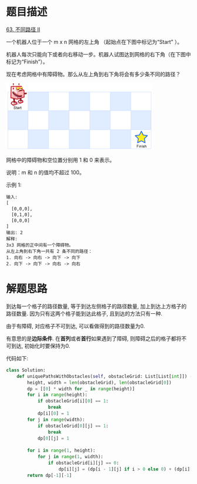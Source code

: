 # 题目描述

[63. 不同路径 II](https://leetcode-cn.com/problems/unique-paths-ii/)

一个机器人位于一个 m x n 网格的左上角 （起始点在下图中标记为“Start” ）。

机器人每次只能向下或者向右移动一步。机器人试图达到网格的右下角（在下图中标记为“Finish”）。

现在考虑网格中有障碍物。那么从左上角到右下角将会有多少条不同的路径？

![](/Algorithm/imgs/robot_maze.png)

网格中的障碍物和空位置分别用 1 和 0 来表示。

说明：m 和 n 的值均不超过 100。

示例 1:
```
输入:
[
  [0,0,0],
  [0,1,0],
  [0,0,0]
]
输出: 2
解释:
3x3 网格的正中间有一个障碍物。
从左上角到右下角一共有 2 条不同的路径：
1. 向右 -> 向右 -> 向下 -> 向下
2. 向下 -> 向下 -> 向右 -> 向右
```

# 解题思路

到达每一个格子的路径数量, 等于到达左侧格子的路径数量, 加上到达上方格子的路径数量. 因为只有这两个格子能到达此格子, 且到达的方法只有一种.

由于有障碍, 对应格子不可到达, 可以看做得到的路径数量为0.

有意思的是**边际条件**. 在**首列**或者**首行**如果遇到了障碍, 则障碍之后的格子都将不可到达, 初始化时要保持为0.

代码如下:

```python
class Solution:
    def uniquePathsWithObstacles(self, obstacleGrid: List[List[int]]) -> int:
        height, width = len(obstacleGrid), len(obstacleGrid[0])
        dp = [[0] * width for _ in range(height)]
        for i in range(height):
            if obstacleGrid[i][0] == 1:
                break
            dp[i][0] = 1
        for j in range(width):
            if obstacleGrid[0][j] == 1:
                break
            dp[0][j] = 1

        for i in range(1, height):
            for j in range(1, width):
                if obstacleGrid[i][j] == 0:
                    dp[i][j] = (dp[i - 1][j] if i > 0 else 0) + (dp[i][j - 1] if j > 0 else 0)
        return dp[-1][-1]
```
